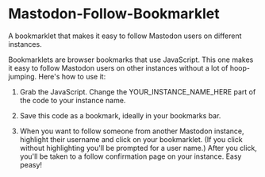 # Mastodon-Follow-Bookmarklet
A bookmarklet that makes it easy to follow Mastodon users on different instances. 

Bookmarklets are browser bookmarks that use JavaScript. This one makes it easy to follow Mastodon users on other instances without a lot of hoop-jumping. Here's how to use it:

1. Grab the JavaScript. Change the YOUR_INSTANCE_NAME_HERE part of the code to your instance name. 

2. Save this code as a bookmark, ideally in your bookmarks bar. 

3. When you want to follow someone from another Mastodon instance, highlight their username and click on your bookmarklet. (If you click without highlighting you'll be prompted for a user name.) After you click, you'll be taken to a follow confirmation page on your instance. Easy peasy! 

